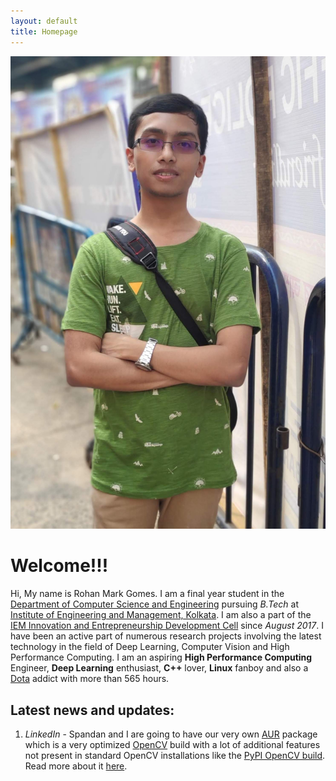 ```yaml
---
layout: default
title: Homepage
---
```


![My Picture](/assets/pictures/image2.jpg)


# Welcome!!!

Hi, My name is Rohan Mark Gomes. I am a final year student in the [Department of Computer Science and Engineering](https://iemcse.wordpress.com/) pursuing *B.Tech* at [Institute of Engineering and Management, Kolkata](http://iem.edu.in/). I am also a part of the [IEM Innovation and Entrepreneurship Development Cell](http://iedc.iemecell.com/) since *August 2017*. I have been an active part of numerous research projects involving the latest technology in the field of Deep Learning, Computer Vision and High Performance Computing. I am an aspiring **High Performance Computing** Engineer, **Deep Learning** enthusiast, **C++** lover, **Linux** fanboy and also a [Dota](http://www.dota2.com/international/battlepass/) addict with more than 565 hours.

## Latest news and updates:

1) *LinkedIn* - Spandan and I are going to have our very own [AUR](https://aur.archlinux.org/) package  which is a very optimized [OpenCV](https://opencv.org/) build with a lot of additional features not present in standard OpenCV installations like the [PyPI OpenCV build](https://pypi.org/project/opencv-python/). Read more about it [here](https://www.linkedin.com/feed/update/urn:li:activity:6526116155696996352/).
